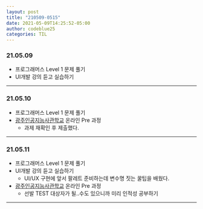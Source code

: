 ```yaml
---
layout: post
title: "210509-0515"
date: 2021-05-09T14:25:52-05:00
author: codeblue25
categories: TIL
---
```


<h3>21.05.09</h3>

- 프로그래머스 Level 1 문제 풀기
- UI개발 강의 듣고 실습하기

---

<h3>21.05.10</h3>

- 프로그래머스 Level 1 문제 풀기
- [광주인공지능사관학교](https://aischool.likelion.net/) 온라인 Pre 과정
  - 과제 재확인 후 제출했다.

---

<h3>21.05.11</h3>

- 프로그래머스 Level 1 문제 풀기
- UI개발 강의 듣고 실습하기
  - UI/UX 구현에 앞서 팔레트 준비하는데 변수명 짓는 꿀팁을 배웠다.
- [광주인공지능사관학교](https://aischool.likelion.net/) 온라인 Pre 과정
  - 선발 TEST 대상자가 될..수도 있으니까 미리 인적성 공부하기

---
